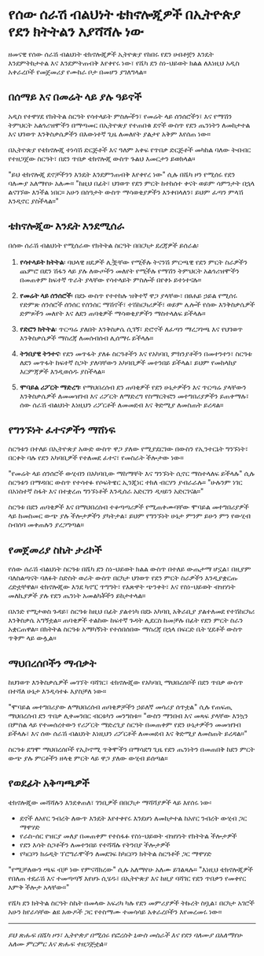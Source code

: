 # የሰው ሰራሽ ብልህነት ቴክኖሎጂዎች በኢትዮጵያ የደን ክትትልን እያሻሻሉ ነው

ዘመናዊ የሰው ሰራሽ ብልህነት ቴክኖሎጂዎች ኢትዮጵያ የከበሩ የደን ሀብቶቿን እንዴት እንደምትከታተል እና እንደምትጠብቅ እየቀየሩ ነው፣ የሼካ ደን ስነ-ህይወት ክልል ለእነዚህ አዲስ አቀራረቦች የመጀመሪያ የሙከራ ቦታ በመሆን ያገለግላል።

## በሰማይ እና በመሬት ላይ ያሉ ዓይኖች

አዲስ የተዋሃደ የክትትል ስርዓት የሳተላይት ምስሎችን፣ የመሬት ላይ ሰንሰሮችን፣ እና የማሽን ትምህርት አልጎሪዝሞችን በማጣመር በኢትዮጵያ የተጠበቁ ደኖች ውስጥ የደን ጤንነትን ለመከታተል እና ህገወጥ እንቅስቃሴዎችን በእውነተኛ ጊዜ ለመለየት ያልታየ አቅም እየሰጠ ነው።

በኢትዮጵያ የቴክኖሎጂ ተነሳሽ ድርጅቶች እና ዓለም አቀፍ የጥበቃ ድርጅቶች መካከል ባለው ትብብር የተዘጋጀው ስርዓት፣ በደን ጥበቃ ቴክኖሎጂ ውስጥ ጉልህ እመርታን ይወክላል።

"ይህ ቴክኖሎጂ ደኖቻችንን እንዴት እንደምንጠብቅ እየቀየረ ነው" ሲሉ በሼካ ዞን የሚሰሩ የደን ባለሙያ አለማየሁ አለሙ። "ከዚህ በፊት፣ ህገወጥ የደን ምርት ከተከሰተ ቀናት ወይም ሳምንታት በኋላ ልናገኘው እንችል ነበር። አሁን በሰዓታት ውስጥ ማሳወቂያዎችን እንቀበላለን፣ ይህም ፈጣን ምላሽ እንዲኖር ያስችላል።"

## ቴክኖሎጂው እንዴት እንደሚሰራ

በሰው ሰራሽ ብልህነት የሚሰራው የክትትል ስርዓት በበርካታ ደረጃዎች ይሰራል፡

1. **የሳተላይት ክትትል**፡ ባህላዊ ዘዴዎች ሊ놋ቸው የሚችሉ ትናንሽ ምርጫዊ የደን ምርት ስራዎችን ጨምሮ በደን ሽፋን ላይ ያሉ ለውጦችን መለየት የሚችሉ የማሽን ትምህርት አልጎሪዝሞችን በመጠቀም ከፍተኛ ጥራት ያላቸው የሳተላይት ምስሎች በየቀኑ ይተነተናሉ።

2. **የመሬት ላይ ሰንሰሮች**፡ በደኑ ውስጥ የተተከሉ ዝቅተኛ ዋጋ ያላቸው፣ በፀሐይ ኃይል የሚሰሩ የድምጽ ሰንሰሮች ሰንሰር የሰንሰር ማሽኖች፣ ተሽከርካሪዎች፣ ወይም ሌሎች የሰው እንቅስቃሴዎች ድምጾችን መለየት እና ለደን ጠባቂዎች ማሳወቂያዎችን ማስተላለፍ ይችላሉ።

3. **የድሮን ክትትል**፡ ጥርጣሬ ያለበት እንቅስቃሴ ሲገኝ፣ ድሮኖች ለፈጣን ማረጋገጫ እና የህገወጥ እንቅስቃሴዎች ማስረጃ ለመሰብሰብ ሊሰማሩ ይችላሉ።

4. **ትንበያዊ ትንተና**፡ የደን መጥፋት ያለፉ ስርዓቶችን እና የአካባቢ ምክንያቶችን በመተንተን፣ ስርዓቱ ለደን መጥፋት ከፍተኛ ስጋት ያለባቸውን አካባቢዎች መተንበይ ይችላል፣ ይህም የመከላከያ እርምጃዎች እንዲወሰዱ ያስችላል።

5. **ሞባይል ሪፖርት ማድረግ**፡ የማህበረሰብ ደን ጠባቂዎች የደን ሁኔታዎችን እና ጥርጣሬ ያላቸውን እንቅስቃሴዎች ለመመዝገብ እና ሪፖርት ለማድረግ የስማርትፎን መተግበሪያዎችን ይጠቀማሉ፣ ሰው ሰራሽ ብልህነት እነዚህን ሪፖርቶች ለመመደብ እና ቅድሚያ ለመስጠት ይረዳል።

## የግንኙነት ፈተናዎችን ማሸነፍ

ስርዓቱን በተለይ በኢትዮጵያ አውድ ውስጥ ዋጋ ያለው የሚያደርገው በውስን የኢንተርኔት ግንኙነት፣ በርቀት ባሉ የደን አካባቢዎች የተለመደ ፈተና፣ የመስራት ችሎታው ነው።

"የመሬት ላይ ሰንሰሮች ውሂብን በአካባቢው ማከማቸት እና ግንኙነት ሲኖር ማስተላለፍ ይችላሉ" ሲሉ ስርዓቱን በማዳበር ውስጥ የተሳተፉ የሶፍትዌር ኢንጂነር ተክለ ብርሃን ያብራራሉ። "ሁሉንም ነገር በአነስተኛ ስፋት እና በተቋረጠ ግንኙነቶች እንዲሰራ አድርገን ዲዛይን አድርገናል።"

ስርዓቱ በደን ጠባቂዎች እና በማህበረሰብ ተቆጣጣሪዎች የሚጠቀሙባቸው ሞባይል መተግበሪያዎች ላይ ከመስመር ውጭ ያሉ ችሎታዎችን ያካትታል፣ ይህም የግንኙነት ሁኔታ ምንም ይሁን ምን የውሂብ ስብሰባ መቀጠሉን ያረጋግጣል።

## የመጀመሪያ ስኬት ታሪኮች

የሰው ሰራሽ ብልህነት ስርዓቱ በሼካ ደን ስነ-ህይወት ክልል ውስጥ በተለይ ውጤታማ ሆኗል፣ በዚያም ባለስልጣናት ባለፉት ስድስት ወራት ውስጥ በርካታ ህገወጥ የደን ምርት ስራዎችን እንዲያቋርጡ ረድቷቸዋል። ቴክኖሎጂው እንደ ካኖፒ ጥግግት፣ የእጽዋት ጭንቀት፣ እና የስነ-ህይወት ብዝሃነት መለኪያዎች ያሉ የደን ጤንነት አመልካቾችን ይከታተላል።

በአንድ የሚታወስ ጉዳይ፣ ስርዓቱ ከዚህ በፊት ያልተነካ በደኑ አካባቢ አቅራቢያ ያልተለመደ የተሽከርካሪ እንቅስቃሴ አግኝቷል። ጠባቂዎች ተልከው ከፍተኛ ጉዳት ሊደርስ ከመቻሉ በፊት የደን ምርት ስራን አቋርጠዋል። በክትትል ስርዓቱ አማካኝነት የተሰበሰበው ማስረጃ በኋላ በፍርድ ቤት ሂደቶች ውስጥ ጥቅም ላይ ውሏል።

## ማህበረሰቦችን ማብቃት

ከህገወጥ እንቅስቃሴዎች መገኘት ባሻገር፣ ቴክኖሎጂው የአካባቢ ማህበረሰቦች በደን ጥበቃ ውስጥ በተሻለ ሁኔታ እንዲሳተፉ እያስቻለ ነው።

"ሞባይል መተግበሪያው ለማህበረሰብ ጠባቂዎቻችን ኃይለኛ መሳሪያ ሰጥቷል" ሲሉ የጠፍጢ ማህበረሰብ ደን ጥበቃ ሊቀመንበር ብርቱካን መንግስቱ። "ውስን ማንበብ እና መጻፍ ያላቸው እንኳን በምስል ላይ የተመሰረተውን የሪፖርት ማድረጊያ ስርዓት በመጠቀም የደን ሁኔታዎችን መመዝገብ ይችላሉ፣ እና ሰው ሰራሽ ብልህነት እነዚህን ሪፖርቶች ለመመደብ እና ቅድሚያ ለመስጠት ይረዳል።"

ስርዓቱ ደግሞ ማህበረሰቦች የኢኮኖሚ ጥቅሞችን በማሳደግ ጊዜ የደን ጤንነትን በመጠበቅ ከደን ምርት ውጭ ያሉ ምርቶችን ዘላቂ ምርት ላይ ዋጋ ያለው ውሂብ ይሰጣል።

## የወደፊት አቅጣጫዎች

ቴክኖሎጂው መሻሻሉን እንደቀጠለ፣ ገንቢዎች በበርካታ ማሻሻያዎች ላይ እየሰሩ ነው፡

- ደኖች ለአየር ንብረት ለውጥ እንዴት እየተቀየሩ እንደሆነ ለመከታተል ከአየር ንብረት ውሂብ ጋር ማዋሃድ
- የራስ-ሰር የዝርያ መለያ በመጠቀም የተስፋፉ የስነ-ህይወት ብዝሃነት የክትትል ችሎታዎች
- የደን እሳት ስጋቶችን ለመተንበይ የተሻሻሉ የትንበያ ችሎታዎች
- የካርቦን ክሬዲት ፕሮግራሞችን ለመደገፍ ከካርቦን ክትትል ስርዓቶች ጋር ማዋሃድ

"የሚቻለውን ጫፍ ብቻ ነው የምናሻክረው" ሲሉ አለማየሁ አለሙ ይገልጻሉ። "እነዚህ ቴክኖሎጂዎች የበለጠ ተደራሽ እና ተመጣጣኝ እየሆኑ ሲሄዱ፣ በኢትዮጵያ እና ከዚያ ባሻገር የደን ጥበቃን የመቀየር እምቅ ችሎታ አላቸው።"

የሼካ ደን ክትትል ስርዓት ስኬት በመላው አፍሪካ ካሉ የደን መምሪያዎች ትኩረት ስቧል፣ በርካታ አገሮች አሁን ከየራሳቸው ልዩ አውዶች ጋር የተስማሙ ተመሳሳይ አቀራረቦችን እየመረመሩ ነው።

---

*ይህ ጽሑፍ በሼካ ዞን፣ ኢትዮጵያ በሚሰሩ የፎረስት ኒውስ መስራች እና የደን ባለሙያ በአለማየሁ አለሙ ምርምር እና ጽሑፍ ተዘጋጅቷል።*
